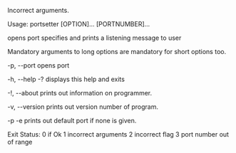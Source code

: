 Incorrect arguments.

Usage: portsetter [OPTION]... [PORTNUMBER]...

opens port specifies and prints a listening message to user

Mandatory arguments to long options are mandatory for short options too.

-p,  --port      opens port

-h,  --help  -?  displays this help and exits

-!,  --about     prints out information on programmer.

-v, --version    prints out version number of program.

-p -e            prints out default port if none is given.

Exit Status:
    0 if Ok
    1 incorrect arguments
    2 incorrect flag
    3 port number out of range

